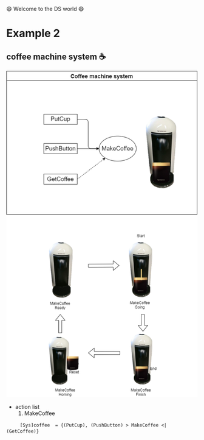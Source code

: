 :smile: Welcome to the DS world  :smile:
# Example 2 

## coffee machine system :coffee:


 ![AAA](./png/ex2.dio.png)
 
  - action list 
     1. MakeCoffee
     

```
     [Sys]coffee  = {(PutCup), (PushButton) > MakeCoffee <| (GetCoffee)}
```
